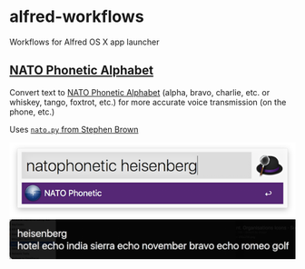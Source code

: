 # alfred-workflows
Workflows for Alfred OS X app launcher

## [NATO Phonetic Alphabet](NATOPhoneticAlphabet)
Convert text to [NATO Phonetic Alphabet](https://en.wikipedia.org/wiki/NATO_phonetic_alphabet) (alpha, bravo, charlie, etc. or whiskey, tango, foxtrot, etc.) 
for more accurate voice transmission (on the phone, etc.)

Uses [`nato.py` from Stephen Brown](https://github.com/StephenBrown2/nato.py)

![screenshot 1](NATOPhoneticAlphabet/screenshot1.png)
![screenshot 2](NATOPhoneticAlphabet/screenshot2.png)
